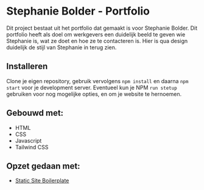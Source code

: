 # Stephanie Bolder - Portfolio

Dit project bestaat uit het portfolio dat gemaakt is voor Stephanie Bolder. Dit portfolio heeft als doel om werkgevers een duidelijk beeld te geven wie Stephanie is, wat ze doet en hoe ze te contacteren is. Hier is qua design duidelijk de stijl van Stephanie in terug zien.

## Installeren

Clone je eigen repository, gebruik vervolgens `npm install` en daarna `npm start` voor je development server. Eventueel kun je NPM `run stetup` gebruiken voor nog mogelijke opties, en om je website te hernoemen.

## Gebouwd met:

- HTML
- CSS
- Javascript
- Tailwind CSS

## Opzet gedaan met:

- [Static Site Boilerplate](https://github.com/aadvdh/static-site-boilerplate-tailwindcss)

